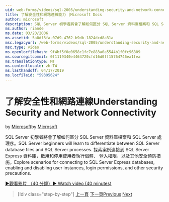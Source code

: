 ```yaml
---
uid: web-forms/videos/sql-2005/understanding-security-and-network-connectivity
title: 了解安全性和網路連線能力 |Microsoft Docs
author: microsoft
description: SQL Server 初學者將會了解如何區分 SQL Server 資料庫檔案和 SQL Server 處理序。 探索案例時，連接到 SQL Server E....
ms.author: riande
ms.date: 03/20/2006
ms.assetid: 5a0df3fa-07d9-4762-b9db-1824dcd8a31a
msc.legacyurl: /web-forms/videos/sql-2005/understanding-security-and-network-connectivity
msc.type: video
ms.openlocfilehash: 9f4bf5f0e0658c1fc7e883a0a5544b1f0fc96809
ms.sourcegitcommit: 0f1119340e4464720cfd16d0ff15764746ea1fea
ms.translationtype: MT
ms.contentlocale: zh-TW
ms.lasthandoff: 04/17/2019
ms.locfileid: "59395624"
---
```

# <a name="understanding-security-and-network-connectivity"></a><span data-ttu-id="e75ac-104">了解安全性和網路連線</span><span class="sxs-lookup"><span data-stu-id="e75ac-104">Understanding Security and Network Connectivity</span></span>

<span data-ttu-id="e75ac-105">by [Microsoft](https://github.com/microsoft)</span><span class="sxs-lookup"><span data-stu-id="e75ac-105">by [Microsoft](https://github.com/microsoft)</span></span>

<span data-ttu-id="e75ac-106">SQL Server 初學者將會了解如何區分 SQL Server 資料庫檔案和 SQL Server 處理序。</span><span class="sxs-lookup"><span data-stu-id="e75ac-106">SQL Server beginners will learn to differentiate between SQL Server database files and SQL Server processes.</span></span> <span data-ttu-id="e75ac-107">探索案例連接到 SQL Server Express 資料庫，啟用和停用使用者執行個體、 登入權限，以及其他安全預防措施。</span><span class="sxs-lookup"><span data-stu-id="e75ac-107">Explore scenarios for connecting to SQL Server Express databases, enabling and disabling user instances, login permissions, and other security precautions.</span></span>

[<span data-ttu-id="e75ac-108">&#9654;觀看影片 （40 分鐘）</span><span class="sxs-lookup"><span data-stu-id="e75ac-108">&#9654; Watch video (40 minutes)</span></span>](https://channel9.msdn.com/Blogs/ASP-NET-Site-Videos/understanding-security-and-network-connectivity)

> [!div class="step-by-step"]
> <span data-ttu-id="e75ac-109">[上一頁](more-structured-query-language.md)
> [下一頁](connecting-your-web-application-to-sql-server-2005-express-edition.md)</span><span class="sxs-lookup"><span data-stu-id="e75ac-109">[Previous](more-structured-query-language.md)
[Next](connecting-your-web-application-to-sql-server-2005-express-edition.md)</span></span>
